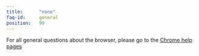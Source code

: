 ```yaml
---
title:		"none"
faq-id:		general
position:	99
---
```

For all general questions about the browser, please go to the [Chrome help pages](https://support.google.com/chrome/?p=help "go to Chrome help pages")